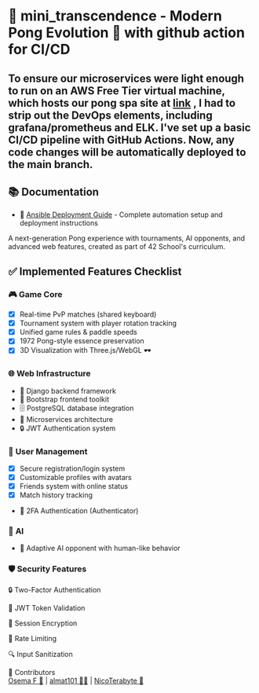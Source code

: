 # 🏓 mini_transcendence - Modern Pong Evolution 🚀 with github action for CI/CD

## To ensure our microservices were light enough to run on an AWS Free Tier virtual machine, which hosts our pong spa site at [link](https://transcendence.alematta.com/) , I had to strip out the DevOps elements, including grafana/prometheus and ELK. I've set up a basic CI/CD pipeline with GitHub Actions. Now, any code changes will be automatically deployed to the main branch.

## 📚 Documentation

- 🚀 [Ansible Deployment Guide](ansible.md) - Complete automation setup and deployment instructions

A next-generation Pong experience with tournaments, AI opponents, and advanced web features, created as part of 42 School's curriculum.

## ✅ Implemented Features Checklist

### 🎮 **Game Core**
- [x] Real-time PvP matches (shared keyboard)
- [x] Tournament system with player rotation tracking
- [x] Unified game rules & paddle speeds
- [x] 1972 Pong-style essence preservation
- [x] 3D Visualization with Three.js/WebGL 🕶️

### 🌐 **Web Infrastructure**
- 🚀 Django backend framework
- 🔧 Bootstrap frontend toolkit
- 🗄️ PostgreSQL database integration
- 🧩 Microservices architecture
- 🔒 JWT Authentication system

### 👤 **User Management**
- [x] Secure registration/login system
- [x] Customizable profiles with avatars
- [x] Friends system with online status
- [x] Match history tracking
- 🚀 2FA Authentication (Authenticator)

### 🤖 **AI**
- 🚀 Adaptive AI opponent with human-like behavior

### 🛡️ Security Features
🔒 Two-Factor Authentication

🔑 JWT Token Validation

🔄 Session Encryption

🚨 Rate Limiting

🔍 Input Sanitization

🌟 Contributors </br>
[Osema F 🔐](https://github.com/OsemaFadhel) | [almat101 🕵🏻](https://github.com/almat101) | [NicoTerabyte 👾](https://github.com/NicoTerabyte)
